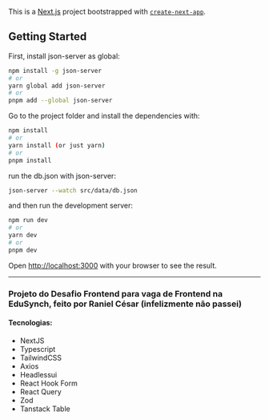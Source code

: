 This is a [Next.js](https://nextjs.org/) project bootstrapped with [`create-next-app`](https://github.com/vercel/next.js/tree/canary/packages/create-next-app).

## Getting Started

First, install json-server as global:

```bash
npm install -g json-server
# or
yarn global add json-server
# or
pnpm add --global json-server
```

Go to the project folder and install the dependencies with:

```bash
npm install
# or
yarn install (or just yarn)
# or
pnpm install
```

run the db.json with json-server:

```bash
json-server --watch src/data/db.json
```

and then run the development server:

```bash
npm run dev
# or
yarn dev
# or
pnpm dev
```

Open [http://localhost:3000](http://localhost:3000) with your browser to see the result.

---

### Projeto do Desafio Frontend para vaga de Frontend na EduSynch, feito por Raniel César (infelizmente não passei)

#### Tecnologias:

- NextJS
- Typescript
- TailwindCSS
- Axios
- Headlessui
- React Hook Form
- React Query
- Zod
- Tanstack Table
